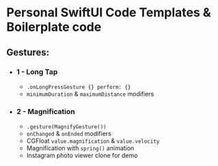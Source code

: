 # Personal SwiftUI Code Templates & Boilerplate code

## Gestures: 
- ### 1 - Long Tap 
  - ```.onLongPressGesture {} perform: {}```
  - ```minimumDuration``` & ```maximumDistance``` modifiers
- ### 2 - Magnification
  - ```.gesture(MagnifyGesture())```
  - ```onChanged``` & ```onEnded``` modifiers
  - CGFloat ```value.magnification``` & ```value.velocity``` 
  - Magnification with ```spring()``` animation
  - Instagram photo viewer clone for demo
